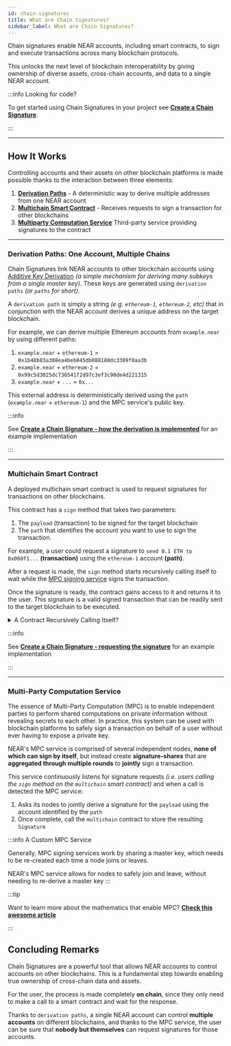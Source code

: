 ```yaml
---
id: chain-signatures
title: What are Chain Signatures?
sidebar_label: What are Chain Signatures?
---
```


Chain signatures enable NEAR accounts, including smart contracts, to sign and execute transactions across many blockchain protocols.

This unlocks the next level of blockchain interoperability by giving ownership of diverse assets, cross-chain accounts, and data to a single NEAR account.

:::info Looking for code?

To get started using Chain Signatures in your project see **[Create a Chain Signature](../../8.abstraction/chain-signatures.md)**.

:::

---

## How It Works

Controlling accounts and their assets on other blockchain platforms is made possible thanks to the interaction between three elements:

1. [**Derivation Paths**](#derivation-paths-one-account-multiple-chains) - A deterministic way to derive multiple addresses from one NEAR account
2. [**Multichain Smart Contract**](#multichain-smart-contract) - Receives requests to sign a transaction for other blockchains
3. [**Multiparty Computation Service**](#multi-party-computation-service) Third-party service providing signatures to the contract

<hr class="subsection" />

### Derivation Paths: One Account, Multiple Chains

Chain Signatures link NEAR accounts to other blockchain accounts using [Additive Key Derivation](https://eprint.iacr.org/2021/1330#:~:text=Additive%20key%20derivation%20is%20a,Improvement%20Proposal%2032%20(BIP32)) _(a simple mechanism for deriving many subkeys from a single master key)_. These keys are generated using `derivation paths` _(or `paths` for short)_.

A `derivation path` is simply a string _(e.g. `ethereum-1`, `ethereum-2`, etc)_ that in conjunction with the NEAR account derives a unique address on the target blockchain.

For example, we can derive multiple Ethereum accounts from `example.near` by using different paths:

  1. `example.near` + `ethereum-1` = `0x1b48b83a308ea4beb845db088180dc3389f8aa3b`
  2. `example.near` + `ethereum-2` = `0x99c5d3025dc736541f2d97c3ef3c90de4d221315`
  3. `example.near` + `...` = `0x...`

This external address is deterministically derived using the `path` (`example.near` + `ethereum-1`) and the MPC service's public key.

:::info

See [**Create a Chain Signature - how the derivation is implemented**](../../8.abstraction/chain-signatures.md#1-deriving-the-foreign-address) for an example implementation

:::

<hr class="subsection" />

### Multichain Smart Contract

A deployed multichain smart contract is used to request signatures for transactions on other blockchains.

This contract has a `sign` method that takes two parameters:

  1. The `payload` (transaction) to be signed for the target blockchain
  2. The `path` that identifies the account you want to use to sign the transaction.

For example, a user could request a signature to `send 0.1 ETH to 0x060f1...` **(transaction)** using the `ethereum-1` account **(path)**.

After a request is made, the `sign` method starts recursively calling itself to wait while the [MPC signing service](#multi-party-computation-service-mpc) signs the transaction.

Once the signature is ready, the contract gains access to it and returns it to the user. This signature is a valid signed transaction that can be readily sent to the target blockchain to be executed.

<details>
<summary> A Contract Recursively Calling Itself? </summary>

NEAR smart contracts are unable to halt execution and await the completion of a process. To solve this, one can make the contract call itself again and again checking on each iteration to see if the result is ready.

**Note:** Each call will take one block which equates to ~1 second of waiting. After some time the contract will either return a result that an external party provided or return an error running out of GAS waiting.

</details>

:::info

See [**Create a Chain Signature - requesting the signature**](../../8.abstraction/chain-signatures.md#3-requesting-the-signature) for an example implementation

:::

<hr class="subsection" />

### Multi-Party Computation Service

The essence of Multi-Party Computation (MPC) is to enable independent parties to perform shared computations on private information without revealing secrets to each other. In practice, this system can be used with blockchain platforms to safely sign a transaction on behalf of a user without ever having to expose a private key.

NEAR's MPC service is comprised of several independent nodes, **none of which can sign by itself**, but instead create **signature-shares** that are **aggregated through multiple rounds** to **jointly** sign a transaction.

This service continuously listens for signature requests _(i.e. users calling the `sign` method on the `multichain` smart contract)_ and when a call is detected the MPC service:

  1. Asks its nodes to jointly derive a signature for the `payload` using the account identified by the `path`
  2. Once complete, call the `multichain` contract to store the resulting `Signature`

:::info A Custom MPC Service

Generally, MPC signing services work by sharing a master key, which needs to be re-created each time a node joins or leaves.

NEAR's MPC service allows for nodes to safely join and leave, without needing to re-derive a master key
:::

:::tip

Want to learn more about the mathematics that enable MPC? [**Check this awesome article**](https://www.zellic.io/blog/mpc-from-scratch/)

:::

## Concluding Remarks

Chain Signatures are a powerful tool that allows NEAR accounts to control accounts on other blockchains. This is a fundamental step towards enabling true ownership of cross-chain data and assets.

For the user, the process is made completely **on chain**, since they only need to make a call to a smart contract and wait for the response.

Thanks to `derivation paths`, a single NEAR account can control **multiple accounts** on different blockchains, and thanks to the MPC service, the user can be sure that **nobody but themselves** can request signatures for those accounts.

